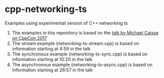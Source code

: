 # cpp-networking-ts
Examples using experimental version of C++ networking ts

1. The examples in this repository is based on the [talk by Michael Caisse on CppCon 2017](https://www.youtube.com/watch?v=2UC6_rfJuAw)
1. The stream example (networking-ts-stream.cpp) is based on information starting at 4:59 in the talk
1. The synchronous example (networking-ts-sync.cpp) is based on information starting at 10:20 in the talk
1. The asynchronous example (networking-ts-async.cpp) is based on information starting at 26:57 in the talk
